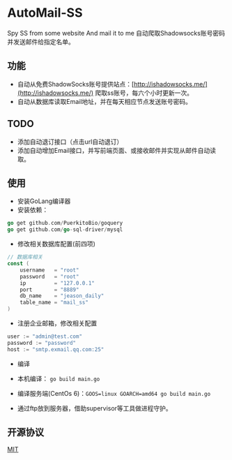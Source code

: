 # AutoMail-SS
Spy SS from some website And mail it to me
自动爬取Shadowsocks账号密码并发送邮件给指定名单。

## 功能

 - 自动从免费ShadowSocks账号提供站点：[http://ishadowsocks.me/](http://ishadowsocks.me/) 爬取ss账号，每六个小时更新一次。
 - 自动从数据库读取Email地址，并在每天相应节点发送账号密码。

## TODO

 - 添加自动退订接口（点击url自动退订）
 - 添加自动增加Email接口，并写前端页面、或接收邮件并实现从邮件自动读取。

## 使用

 - 安装GoLang编译器
 - 安装依赖：
```go
go get github.com/PuerkitoBio/goquery
go get github.com/go-sql-driver/mysql
```

 - 修改相关数据库配置(前四项)
```go
// 数据库相关
const (
	username   = "root"
	password   = "root"
	ip         = "127.0.0.1"
	port       = "8889"
	db_name    = "jeason_daily"
	table_name = "mail_ss"
)
```

 - 注册企业邮箱，修改相关配置
```go
user := "admin@test.com"
password := "password"
host := "smtp.exmail.qq.com:25"
```

 - 编译
  - 本机编译： `go build main.go`
  - 编译服务端(CentOs 6)：`GOOS=linux GOARCH=amd64 go build main.go`

 - 通过ftp放到服务器，借助supervisor等工具做进程守护。

## 开源协议

[MIT](LICENSE)